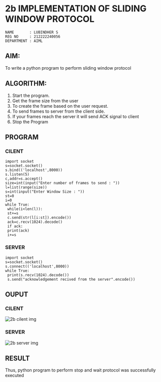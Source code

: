 # 2b IMPLEMENTATION OF SLIDING WINDOW PROTOCOL
```
NAME       : LUBINDHER S
REG NO     : 212222240056
DEPARTMENT : AIML
```



## AIM:
To write a python program to perform sliding window protocol

## ALGORITHM:
1. Start the program.
2. Get the frame size from the user
3. To create the frame based on the user request.
4. To send frames to server from the client side.
5. If your frames reach the server it will send ACK signal to client
6. Stop the Program
## PROGRAM
### CILENT
```
import socket
s=socket.socket()
s.bind(('localhost',8000))
s.listen(5)
c,addr=s.accept()
size=int(input("Enter number of frames to send : "))
l=list(range(size))
s=int(input("Enter Window Size : "))
st=0
i=0
while True:
 while(i<len(l)):
 st+=s
 c.send(str(l[i:st]).encode())
 ack=c.recv(1024).decode()
 if ack:
 print(ack)
 i+=s
```
### SERVER
```
import socket
s=socket.socket()
s.connect(('localhost',8000))
while True: 
 print(s.recv(1024).decode())
 s.send("acknowledgement recived from the server".encode())
```
## OUPUT
### CILENT 
![2b cilent img](https://github.com/Alfredsec/2b_SLIDING_WINDOW_PROTOCOL/assets/120621608/7aed4855-0d5e-475f-a2a8-79402dee18b7)

### SERVER 
![2b server img](https://github.com/Alfredsec/2b_SLIDING_WINDOW_PROTOCOL/assets/120621608/b43c9c5f-5330-4d20-8023-527277fdf18b)

## RESULT
Thus, python program to perform stop and wait protocol was successfully executed
